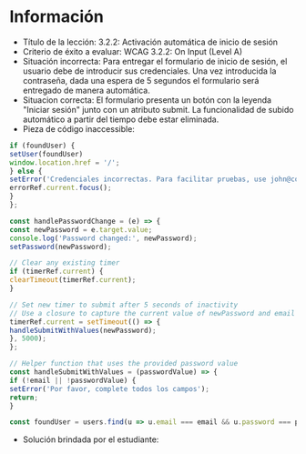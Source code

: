 # Información

- Título de la lección: 3.2.2: Activación automática de inicio de sesión
- Criterio de éxito a evaluar: WCAG 3.2.2: On Input (Level A)
- Situación incorrecta: Para entregar el formulario de inicio de sesión, el usuario debe de introducir sus credenciales. Una vez introducida la contraseña, dada una espera de 5 segundos el formulario será entregado de manera automática.
- Situacion correcta: El formulario presenta un botón con la leyenda "Iniciar sesión" junto con un atributo submit. La funcionalidad de subido automático a partir del tiempo debe estar eliminada.
- Pieza de código inaccessible:

```javascript
if (foundUser) {
setUser(foundUser)
window.location.href = '/';
} else {
setError('Credenciales incorrectas. Para facilitar pruebas, use john@comprafacil.com y comprafacil1234');
errorRef.current.focus();
}
};

const handlePasswordChange = (e) => {
const newPassword = e.target.value;
console.log('Password changed:', newPassword);
setPassword(newPassword);

// Clear any existing timer
if (timerRef.current) {
clearTimeout(timerRef.current);
}

// Set new timer to submit after 5 seconds of inactivity
// Use a closure to capture the current value of newPassword and email
timerRef.current = setTimeout(() => {
handleSubmitWithValues(newPassword);
}, 5000);
};

// Helper function that uses the provided password value
const handleSubmitWithValues = (passwordValue) => {
if (!email || !passwordValue) {
setError('Por favor, complete todos los campos');
return;
}

const foundUser = users.find(u => u.email === email && u.password === passwordValue);
```

- Solución brindada por el estudiante:

